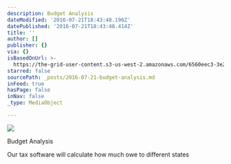 ```yaml
---
description: Budget Analysis
dateModified: '2016-07-21T18:43:48.196Z'
datePublished: '2016-07-21T18:43:48.414Z'
title: ''
author: []
publisher: {}
via: {}
isBasedOnUrl: >-
  https://the-grid-user-content.s3-us-west-2.amazonaws.com/6560eec3-3e23-4277-8070-bf67157a5c8c.gif
starred: false
sourcePath: _posts/2016-07-21-budget-analysis.md
inFeed: true
hasPage: false
inNav: false
_type: MediaObject

---
```

![](https://the-grid-user-content.s3-us-west-2.amazonaws.com/6560eec3-3e23-4277-8070-bf67157a5c8c.gif)

Budget Analysis

Our tax software will calculate how much owe to different states